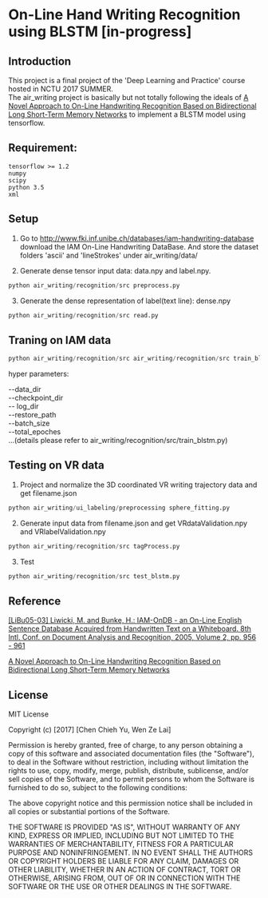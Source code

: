 # On-Line Hand Writing Recognition using BLSTM [in-progress]
## Introduction
This project is a final project of the 'Deep Learning and Practice' course hosted in NCTU 2017 SUMMER.  
The air_writing project is basically but not totally following the ideals of [A Novel Approach to On-Line Handwriting Recognition Based on Bidirectional Long Short-Term Memory Networks](http://www.cs.toronto.edu/~bonner/courses/2016s/csc321/readings/A%20novel%20approach%20to%20on-line%20handwriting%20recognition%20based%20on%20bidirectional%20long%20short-term%20memory%20networks.pdf) to implement a BLSTM model using tensorflow.




## Requirement:
    tensorflow >= 1.2
    numpy
    scipy
    python 3.5
    xml
    
## Setup
1. Go to http://www.fki.inf.unibe.ch/databases/iam-handwriting-database download the IAM On-Line Handwriting DataBase.
    And store the dataset folders 'ascii' and 'lineStrokes' under air_writing/data/

2. Generate dense tensor input data: data.npy and label.npy.  
```python
python air_writing/recognition/src preprocess.py
```
  
3. Generate the dense representation of label(text line): dense.npy
```python
python air_writing/recognition/src read.py
```
 

## Traning on IAM data   
```python
python air_writing/recognition/src air_writing/recognition/src train_blstm.py
```
hyper parameters:   

--data_dir  
--checkpoint_dir   
-- log_dir    
--restore_path   
--batch_size    
--total_epoches   
...(details please refer to air_writing/recognition/src/train_blstm.py)

## Testing on VR data
1. Project and normalize the 3D coordinated VR writing trajectory data and get filename.json
```python
python air_writing/ui_labeling/preprocessing sphere_fitting.py
```
2. Generate input data from filename.json and get VRdataValidation.npy and VRlabelValidation.npy
```python
python air_writing/recognition/src tagProcess.py
```
3. Test  
```python
python air_writing/recognition/src test_blstm.py
```

## Reference
[ [LiBu05-03] Liwicki, M. and Bunke, H.: IAM-OnDB - an On-Line English Sentence Database Acquired from Handwritten Text on a Whiteboard. 8th Intl. Conf. on Document Analysis and Recognition, 2005, Volume 2, pp. 956 - 961 ](http://www.fki.inf.unibe.ch/databases/iam-on-line-handwriting-database/iam-on-line-handwriting-database#LiBu05-03)   

[A Novel Approach to On-Line Handwriting Recognition Based on Bidirectional Long Short-Term Memory Networks](http://www.cs.toronto.edu/~bonner/courses/2016s/csc321/readings/A%20novel%20approach%20to%20on-line%20handwriting%20recognition%20based%20on%20bidirectional%20long%20short-term%20memory%20networks.pdf) 
## License
MIT License

Copyright (c) [2017] [Chen Chieh Yu, Wen Ze Lai]

Permission is hereby granted, free of charge, to any person obtaining a copy
of this software and associated documentation files (the "Software"), to deal
in the Software without restriction, including without limitation the rights
to use, copy, modify, merge, publish, distribute, sublicense, and/or sell
copies of the Software, and to permit persons to whom the Software is
furnished to do so, subject to the following conditions:

The above copyright notice and this permission notice shall be included in all
copies or substantial portions of the Software.

THE SOFTWARE IS PROVIDED "AS IS", WITHOUT WARRANTY OF ANY KIND, EXPRESS OR
IMPLIED, INCLUDING BUT NOT LIMITED TO THE WARRANTIES OF MERCHANTABILITY,
FITNESS FOR A PARTICULAR PURPOSE AND NONINFRINGEMENT. IN NO EVENT SHALL THE
AUTHORS OR COPYRIGHT HOLDERS BE LIABLE FOR ANY CLAIM, DAMAGES OR OTHER
LIABILITY, WHETHER IN AN ACTION OF CONTRACT, TORT OR OTHERWISE, ARISING FROM,
OUT OF OR IN CONNECTION WITH THE SOFTWARE OR THE USE OR OTHER DEALINGS IN THE
SOFTWARE.
